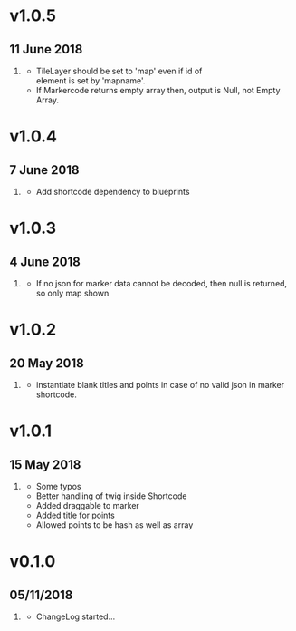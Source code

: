 # v1.0.5
## 11 June 2018
1. [](Bugfix)
    * TileLayer should be set to 'map' even if id of <div> element is set by 'mapname'.
    * If Markercode returns empty array then, output is Null, not Empty Array.

# v1.0.4
## 7 June 2018
1. [](Update)
    * Add shortcode dependency to blueprints

# v1.0.3
## 4 June 2018
1. [](Update)
    * If no json for marker data cannot be decoded, then null is returned, so only map shown

# v1.0.2
## 20 May 2018
1. [](Update)
    * instantiate blank titles and points in case of no valid json in marker shortcode.

# v1.0.1
## 15 May 2018
1. [](update)
    * Some typos
    * Better handling of twig inside Shortcode
    * Added draggable to marker
    * Added title for points
    * Allowed points to be hash as well as array

# v0.1.0
##  05/11/2018

1. [](#new)
    * ChangeLog started...
